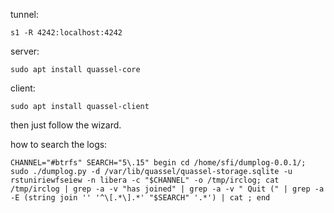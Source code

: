 tunnel:
```
s1 -R 4242:localhost:4242
```
server:
```
sudo apt install quassel-core
```
client:
```
sudo apt install quassel-client 
```
then just follow the wizard.





how to search the logs:
```
CHANNEL="#btrfs" SEARCH="5\.15" begin cd /home/sfi/dumplog-0.0.1/; sudo ./dumplog.py -d /var/lib/quassel/quassel-storage.sqlite -u rstuniriewfseiew -n libera -c "$CHANNEL" -o /tmp/irclog; cat /tmp/irclog | grep -a -v "has joined" | grep -a -v " Quit (" | grep -a -E (string join '' '^\[.*\].*' "$SEARCH" '.*') | cat ; end
```
